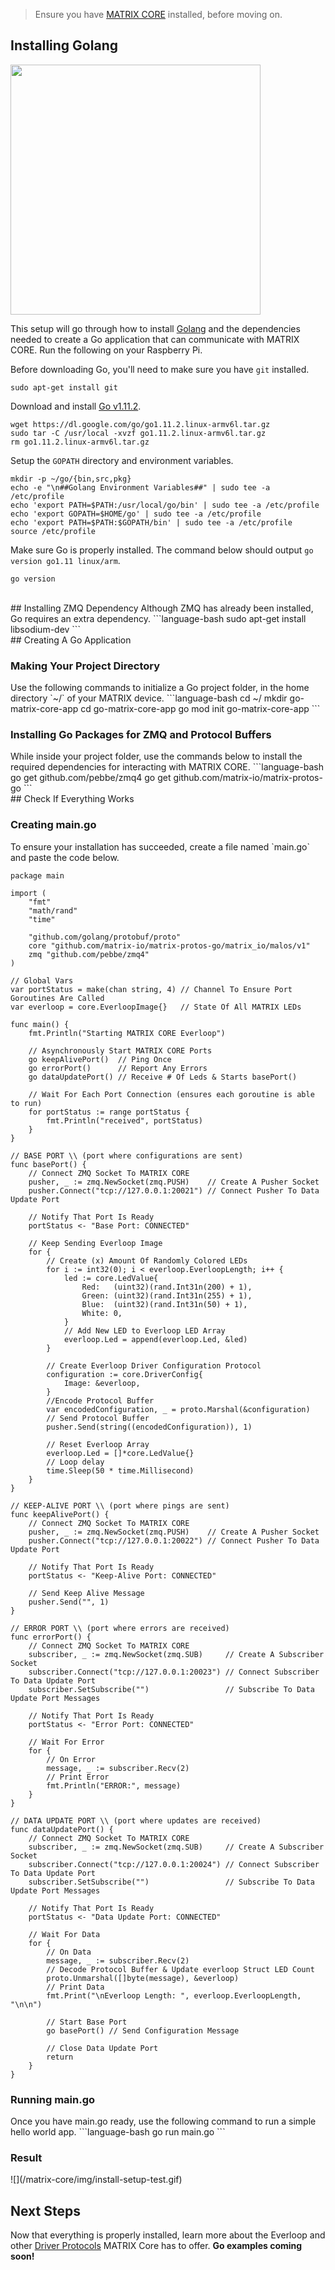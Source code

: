 > Ensure you have [MATRIX CORE](core-installation.md) installed, before moving on.

## Installing Golang
<img src="../../img/golang-mascot.png" width=400 />

This setup will go through how to install <a href="https://golang.org/" target="_blank">Golang</a> and the dependencies needed to create a Go application that can communicate with MATRIX CORE. Run the following on your Raspberry Pi.

Before downloading Go, you'll need to make sure you have `git` installed.
```language-bash
sudo apt-get install git
```

Download and install <a href="https://golang.org/dl/" target="_blank">Go v1.11.2</a>.
```language-bash
wget https://dl.google.com/go/go1.11.2.linux-armv6l.tar.gz
sudo tar -C /usr/local -xvzf go1.11.2.linux-armv6l.tar.gz
rm go1.11.2.linux-armv6l.tar.gz
```

Setup the `GOPATH` directory and environment variables.
```language-bash
mkdir -p ~/go/{bin,src,pkg}
echo -e "\n##Golang Environment Variables##" | sudo tee -a /etc/profile
echo 'export PATH=$PATH:/usr/local/go/bin' | sudo tee -a /etc/profile
echo 'export GOPATH=$HOME/go' | sudo tee -a /etc/profile
echo 'export PATH=$PATH:$GOPATH/bin' | sudo tee -a /etc/profile
source /etc/profile
```

Make sure Go is properly installed. The command below should output `go version go1.11 linux/arm`.
```language-bash
go version
```


<br/>
## Installing ZMQ Dependency
Although ZMQ has already been installed, Go requires an extra dependency.
```language-bash
sudo apt-get install libsodium-dev
```


<br/>
## Creating A Go Application
<h3 style="padding-top: 0">Making Your Project Directory</h3>
Use the following commands to initialize a Go project folder, in the home directory `~/` of your MATRIX device.
```language-bash
cd ~/
mkdir go-matrix-core-app
cd go-matrix-core-app
go mod init go-matrix-core-app
```

<h3 style="padding-top: 0">Installing Go Packages for ZMQ and Protocol Buffers</h3>
While inside your project folder, use the commands below to install the required dependencies for interacting with MATRIX CORE.
```language-bash
go get github.com/pebbe/zmq4
go get github.com/matrix-io/matrix-protos-go
```

<br/>
## Check If Everything Works
<h3 style="padding-top: 0">Creating main.go</h3>
To ensure your installation has succeeded, create a file named `main.go` and paste the code below.

```language-go
package main

import (
	"fmt"
	"math/rand"
	"time"

	"github.com/golang/protobuf/proto"
	core "github.com/matrix-io/matrix-protos-go/matrix_io/malos/v1"
	zmq "github.com/pebbe/zmq4"
)

// Global Vars
var portStatus = make(chan string, 4) // Channel To Ensure Port Goroutines Are Called
var everloop = core.EverloopImage{}   // State Of All MATRIX LEDs

func main() {
	fmt.Println("Starting MATRIX CORE Everloop")

	// Asynchronously Start MATRIX CORE Ports
	go keepAlivePort()  // Ping Once
	go errorPort()      // Report Any Errors
	go dataUpdatePort() // Receive # Of Leds & Starts basePort()

	// Wait For Each Port Connection (ensures each goroutine is able to run)
	for portStatus := range portStatus {
		fmt.Println("received", portStatus)
	}
}

// BASE PORT \\ (port where configurations are sent)
func basePort() {
	// Connect ZMQ Socket To MATRIX CORE
	pusher, _ := zmq.NewSocket(zmq.PUSH)    // Create A Pusher Socket
	pusher.Connect("tcp://127.0.0.1:20021") // Connect Pusher To Data Update Port

	// Notify That Port Is Ready
	portStatus <- "Base Port: CONNECTED"

	// Keep Sending Everloop Image
	for {
		// Create (x) Amount Of Randomly Colored LEDs
		for i := int32(0); i < everloop.EverloopLength; i++ {
			led := core.LedValue{
				Red:   (uint32)(rand.Int31n(200) + 1),
				Green: (uint32)(rand.Int31n(255) + 1),
				Blue:  (uint32)(rand.Int31n(50) + 1),
				White: 0,
			}
			// Add New LED to Everloop LED Array
			everloop.Led = append(everloop.Led, &led)
		}

		// Create Everloop Driver Configuration Protocol
		configuration := core.DriverConfig{
			Image: &everloop,
		}
		//Encode Protocol Buffer
		var encodedConfiguration, _ = proto.Marshal(&configuration)
		// Send Protocol Buffer
		pusher.Send(string((encodedConfiguration)), 1)

		// Reset Everloop Array
		everloop.Led = []*core.LedValue{}
		// Loop delay
		time.Sleep(50 * time.Millisecond)
	}
}

// KEEP-ALIVE PORT \\ (port where pings are sent)
func keepAlivePort() {
	// Connect ZMQ Socket To MATRIX CORE
	pusher, _ := zmq.NewSocket(zmq.PUSH)    // Create A Pusher Socket
	pusher.Connect("tcp://127.0.0.1:20022") // Connect Pusher To Data Update Port

	// Notify That Port Is Ready
	portStatus <- "Keep-Alive Port: CONNECTED"

	// Send Keep Alive Message
	pusher.Send("", 1)
}

// ERROR PORT \\ (port where errors are received)
func errorPort() {
	// Connect ZMQ Socket To MATRIX CORE
	subscriber, _ := zmq.NewSocket(zmq.SUB)     // Create A Subscriber Socket
	subscriber.Connect("tcp://127.0.0.1:20023") // Connect Subscriber To Data Update Port
	subscriber.SetSubscribe("")                 // Subscribe To Data Update Port Messages

	// Notify That Port Is Ready
	portStatus <- "Error Port: CONNECTED"

	// Wait For Error
	for {
		// On Error
		message, _ := subscriber.Recv(2)
		// Print Error
		fmt.Println("ERROR:", message)
	}
}

// DATA UPDATE PORT \\ (port where updates are received)
func dataUpdatePort() {
	// Connect ZMQ Socket To MATRIX CORE
	subscriber, _ := zmq.NewSocket(zmq.SUB)     // Create A Subscriber Socket
	subscriber.Connect("tcp://127.0.0.1:20024") // Connect Subscriber To Data Update Port
	subscriber.SetSubscribe("")                 // Subscribe To Data Update Port Messages

	// Notify That Port Is Ready
	portStatus <- "Data Update Port: CONNECTED"

	// Wait For Data
	for {
		// On Data
		message, _ := subscriber.Recv(2)
		// Decode Protocol Buffer & Update everloop Struct LED Count
		proto.Unmarshal([]byte(message), &everloop)
		// Print Data
		fmt.Print("\nEverloop Length: ", everloop.EverloopLength, "\n\n")

		// Start Base Port
		go basePort() // Send Configuration Message

		// Close Data Update Port
		return
	}
}
```

<h3 style="padding-top: 0">Running main.go</h3>
Once you have main.go ready, use the following command to run a simple hello world app.
```language-bash
go run main.go
```
<h3 style="padding-top: 0">Result</h3>
![](/matrix-core/img/install-setup-test.gif)

## Next Steps
 Now that everything is properly installed, learn more about the Everloop and other [Driver Protocols](../protocols) MATRIX Core has to offer. **Go examples coming soon!**

<!-- Now that everything is properly installed, learn more about the Everloop and other [Driver Protocols](../protocols) MATRIX Core has to offer, or view the available [Go examples](../go-examples). -->
